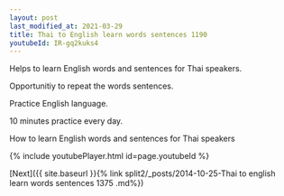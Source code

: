 ```yaml
---
layout: post
last_modified_at: 2021-03-29
title: Thai to English learn words sentences 1190 
youtubeId: IR-gq2kuks4
---
```

 
 
Helps to learn English words and sentences for Thai speakers.

Opportunitiy to repeat the words sentences. 

Practice English language. 
 
10 minutes practice every day. 
 
How to learn English words and sentences for Thai speakers 
 
{% include youtubePlayer.html id=page.youtubeId %}
 
 
[Next]({{ site.baseurl }}{% link  split2/_posts/2014-10-25-Thai to english learn words sentences 1375 .md%})
 
